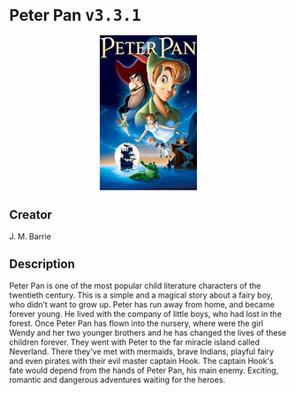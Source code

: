 
# Peter Pan <kbd>v3.3.1</kbd>

<center>
  <img src="./cover-1024.jpg"/>
</center>

## Creator
J. M. Barrie

## Description
<p>Peter Pan is one of the most popular child literature characters of the twentieth century. This is a simple and a magical story about a fairy boy, who didn’t want to grow up. Peter has run away from home, and became forever young. He lived with the company of little boys, who had lost in the forest. Once Peter Pan has flown into the nursery, where were the girl Wendy and her two younger brothers and he has changed the lives of these children forever. They went with Peter to the far miracle island called Neverland. There they’ve met with mermaids, brave Indians, playful fairy and even pirates with their evil master captain Hook. The captain Hook's fate would depend from the hands of Peter Pan, his main enemy. Exciting, romantic and dangerous adventures waiting for the heroes.</p>
